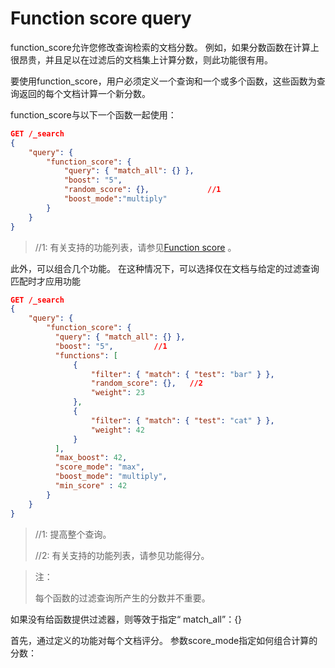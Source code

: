 # Function score query
function_score允许您修改查询检索的文档分数。 例如，如果分数函数在计算上很昂贵，并且足以在过滤后的文档集上计算分数，则此功能很有用。

要使用function_score，用户必须定义一个查询和一个或多个函数，这些函数为查询返回的每个文档计算一个新分数。

function_score与以下一个函数一起使用：

```json
GET /_search
{
    "query": {
        "function_score": {
            "query": { "match_all": {} },
            "boost": "5",
            "random_score": {}, 			//1
            "boost_mode":"multiply"
        }
    }
}
```

> //1: 有关支持的功能列表，请参见[Function score](https://www.elastic.co/guide/en/elasticsearch/reference/7.6/query-dsl-function-score-query.html#score-functions) 。



此外，可以组合几个功能。 在这种情况下，可以选择仅在文档与给定的过滤查询匹配时才应用功能

```json
GET /_search
{
    "query": {
        "function_score": {
          "query": { "match_all": {} },
          "boost": "5", 		//1
          "functions": [
              {
                  "filter": { "match": { "test": "bar" } },
                  "random_score": {}, 	//2
                  "weight": 23
              },
              {
                  "filter": { "match": { "test": "cat" } },
                  "weight": 42
              }
          ],
          "max_boost": 42,
          "score_mode": "max",
          "boost_mode": "multiply",
          "min_score" : 42
        }
    }
}
```

> //1: 提高整个查询。
>
>
> //2: 有关支持的功能列表，请参见功能得分。



> 注：
>
> 每个函数的过滤查询所产生的分数并不重要。



如果没有给函数提供过滤器，则等效于指定“ match_all”：{}

首先，通过定义的功能对每个文档评分。 参数score_mode指定如何组合计算的分数：










